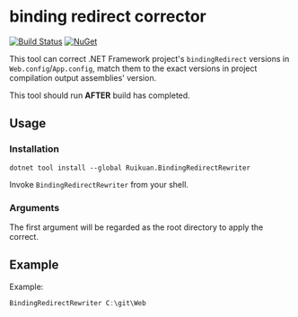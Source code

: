 # binding redirect corrector

[![Build Status][ci-badge]][ci]
[![NuGet][nuget-badge]][nuget]

[ci]: https://github.com/Ruikuan/BindingRedirectRewriter/actions/workflows/dotnet.yml?query=branch%3Amaster
[ci-badge]: https://github.com/Ruikuan/BindingRedirectRewriter/actions/workflows/dotnet.yml/badge.svg
[nuget]: https://www.nuget.org/packages/Ruikuan.BindingRedirectRewriter/
[nuget-badge]: https://img.shields.io/nuget/v/Ruikuan.BindingRedirectRewriter.svg?style=flat-square

This tool can correct .NET Framework project's `bindingRedirect` versions in `Web.config`/`App.config`, match them to the exact versions in project compilation output assemblies' version.

This tool should run **AFTER** build has completed.

## Usage

### Installation

```
dotnet tool install --global Ruikuan.BindingRedirectRewriter 
```


Invoke `BindingRedirectRewriter` from your shell.

### Arguments

The first argument will be regarded as the root directory to apply the correct.

## Example

Example:

```powershell
BindingRedirectRewriter C:\git\Web
```
